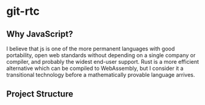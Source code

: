 # git-rtc

## Why JavaScript?

I believe that js is one of the more permanent languages with good portability, open web standards without depending on a single company or compiler, and probably the widest end-user support. Rust is a more efficient alternative which can be compiled to WebAssembly, but I consider it a transitional technology before a mathematically provable language arrives.

## Project Structure
